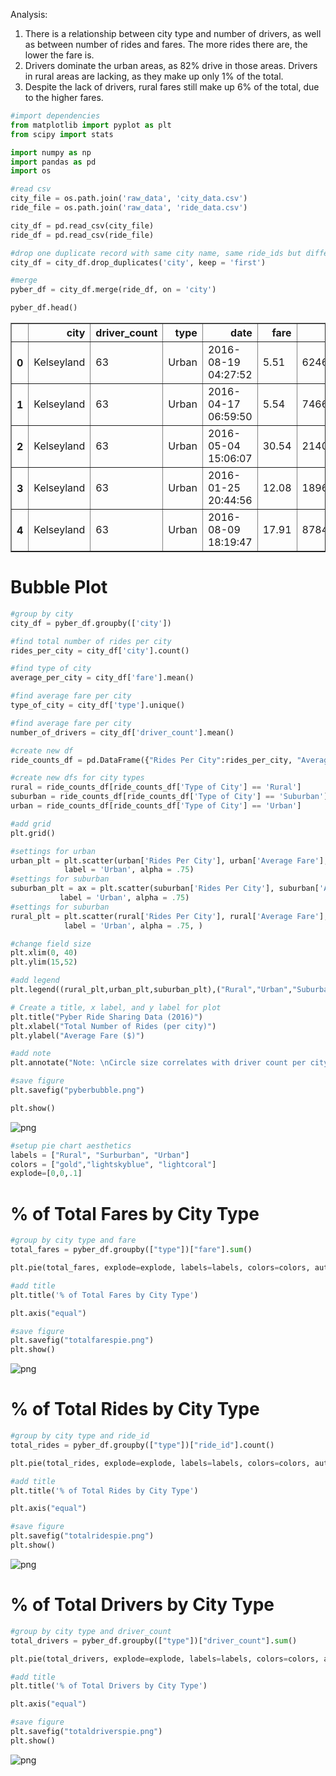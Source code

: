 
Analysis:
1. There is a relationship between city type and number of drivers, as well as between number of rides and fares. The more rides there are, the lower the fare is.
2. Drivers dominate the urban areas, as 82% drive in those areas. Drivers in rural areas are lacking, as they make up only 1% of the total. 
3. Despite the lack of drivers, rural fares still make up 6% of the total, due to the higher fares.


```python
#import dependencies
from matplotlib import pyplot as plt
from scipy import stats

import numpy as np
import pandas as pd
import os
```


```python
#read csv
city_file = os.path.join('raw_data', 'city_data.csv')
ride_file = os.path.join('raw_data', 'ride_data.csv')

city_df = pd.read_csv(city_file)
ride_df = pd.read_csv(ride_file)

#drop one duplicate record with same city name, same ride_ids but different # of drivers
city_df = city_df.drop_duplicates('city', keep = 'first')

#merge
pyber_df = city_df.merge(ride_df, on = 'city')

pyber_df.head()
```




<div>

</style>
<table border="1" class="dataframe">
  <thead>
    <tr style="text-align: right;">
      <th></th>
      <th>city</th>
      <th>driver_count</th>
      <th>type</th>
      <th>date</th>
      <th>fare</th>
      <th>ride_id</th>
    </tr>
  </thead>
  <tbody>
    <tr>
      <th>0</th>
      <td>Kelseyland</td>
      <td>63</td>
      <td>Urban</td>
      <td>2016-08-19 04:27:52</td>
      <td>5.51</td>
      <td>6246006544795</td>
    </tr>
    <tr>
      <th>1</th>
      <td>Kelseyland</td>
      <td>63</td>
      <td>Urban</td>
      <td>2016-04-17 06:59:50</td>
      <td>5.54</td>
      <td>7466473222333</td>
    </tr>
    <tr>
      <th>2</th>
      <td>Kelseyland</td>
      <td>63</td>
      <td>Urban</td>
      <td>2016-05-04 15:06:07</td>
      <td>30.54</td>
      <td>2140501382736</td>
    </tr>
    <tr>
      <th>3</th>
      <td>Kelseyland</td>
      <td>63</td>
      <td>Urban</td>
      <td>2016-01-25 20:44:56</td>
      <td>12.08</td>
      <td>1896987891309</td>
    </tr>
    <tr>
      <th>4</th>
      <td>Kelseyland</td>
      <td>63</td>
      <td>Urban</td>
      <td>2016-08-09 18:19:47</td>
      <td>17.91</td>
      <td>8784212854829</td>
    </tr>
  </tbody>
</table>
</div>



# Bubble Plot


```python
#group by city
city_df = pyber_df.groupby(['city'])

#find total number of rides per city
rides_per_city = city_df['city'].count()

#find type of city
average_per_city = city_df['fare'].mean()

#find average fare per city
type_of_city = city_df['type'].unique()

#find average fare per city
number_of_drivers = city_df['driver_count'].mean()

#create new df
ride_counts_df = pd.DataFrame({"Rides Per City":rides_per_city, "Average Fare": average_per_city, "Number of Drivers":number_of_drivers, "Type of City":type_of_city})

#create new dfs for city types
rural = ride_counts_df[ride_counts_df['Type of City'] == 'Rural']
suburban = ride_counts_df[ride_counts_df['Type of City'] == 'Suburban']
urban = ride_counts_df[ride_counts_df['Type of City'] == 'Urban']
```


```python
#add grid
plt.grid() 

#settings for urban
urban_plt = plt.scatter(urban['Rides Per City'], urban['Average Fare'], s = urban['Number of Drivers']*6, color = 'lightcoral', edgecolor = 'black',
            label = 'Urban', alpha = .75)
#settings for suburban
suburban_plt = ax = plt.scatter(suburban['Rides Per City'], suburban['Average Fare'], s = suburban['Number of Drivers']*6, color = 'lightskyblue', edgecolor = 'black',
           label = 'Urban', alpha = .75)
#settings for suburban
rural_plt = plt.scatter(rural['Rides Per City'], rural['Average Fare'], s = rural['Number of Drivers']*6, color = 'gold', edgecolor = 'black',
            label = 'Urban', alpha = .75, )

#change field size
plt.xlim(0, 40)
plt.ylim(15,52)

#add legend
plt.legend((rural_plt,urban_plt,suburban_plt),("Rural","Urban","Suburban"),title="City Types")

# Create a title, x label, and y label for plot
plt.title("Pyber Ride Sharing Data (2016)")
plt.xlabel("Total Number of Rides (per city)")
plt.ylabel("Average Fare ($)")

#add note
plt.annotate("Note: \nCircle size correlates with driver count per city.", xy=(30, 40), xycoords='data',xytext=(42.5, 40),)

#save figure
plt.savefig("pyberbubble.png")

plt.show()

```


![png](output_5_0.png)



```python
#setup pie chart aesthetics 
labels = ["Rural", "Surburban", "Urban"]
colors = ["gold","lightskyblue", "lightcoral"]
explode=[0,0,.1]
```

# % of Total Fares by City Type


```python
#group by city type and fare
total_fares = pyber_df.groupby(["type"])["fare"].sum()

plt.pie(total_fares, explode=explode, labels=labels, colors=colors, autopct= '%1.1f%%', shadow=True, startangle=120)

#add title
plt.title('% of Total Fares by City Type')

plt.axis("equal")

#save figure
plt.savefig("totalfarespie.png")
plt.show()
```


![png](output_8_0.png)


# % of Total Rides by City Type


```python
#group by city type and ride_id
total_rides = pyber_df.groupby(["type"])["ride_id"].count()

plt.pie(total_rides, explode=explode, labels=labels, colors=colors, autopct= '%1.1f%%', shadow=True, startangle=120)

#add title
plt.title('% of Total Rides by City Type')

plt.axis("equal")

#save figure
plt.savefig("totalridespie.png")
plt.show()

```


![png](output_10_0.png)


# % of Total Drivers by City Type


```python
#group by city type and driver_count
total_drivers = pyber_df.groupby(["type"])["driver_count"].sum()

plt.pie(total_drivers, explode=explode, labels=labels, colors=colors, autopct= '%1.1f%%',shadow=True, startangle=160)

#add title
plt.title('% of Total Drivers by City Type')

plt.axis("equal")

#save figure
plt.savefig("totaldriverspie.png")
plt.show()
```


![png](output_12_0.png)

